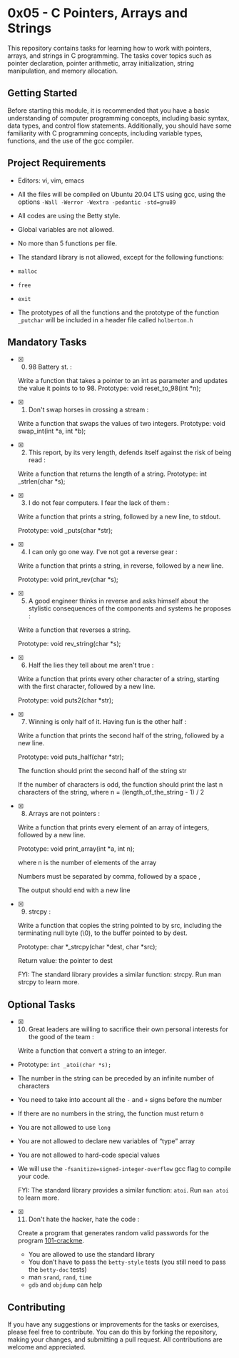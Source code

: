 # 0x05 - C Pointers, Arrays and Strings

This repository contains tasks for learning how to work with pointers, arrays, and strings in C programming. The tasks cover topics such as pointer declaration, pointer arithmetic, array initialization, string manipulation, and memory allocation.

## Getting Started

Before starting this module, it is recommended that you have a basic understanding of computer programming concepts, including basic syntax, data types, and control flow statements. Additionally, you should have some familiarity with C programming concepts, including variable types, functions, and the use of the gcc compiler.

## Project Requirements

-   Editors: vi, vim, emacs
    
-   All the files will be compiled on Ubuntu 20.04 LTS using gcc, using the options  `-Wall -Werror -Wextra -pedantic -std=gnu89`
    
-   All codes are using the Betty style.
    
-   Global variables are not allowed.
    
-   No more than 5 functions per file.
    
-   The standard library is not allowed, except for the following functions:
    
-   `malloc`
    
-   `free`
    
-   `exit`
    
-   The prototypes of all the functions and the prototype of the function  `_putchar`  will be included in a header file called  `holberton.h`
    

## Mandatory Tasks

- [x] 0. 98 Battery st. : 

	Write a function that takes a pointer to an int as parameter and updates the value it points to to 98.
	Prototype: void reset_to_98(int *n);

- [x] 1.  Don't swap horses in crossing a stream : 

	Write a function that swaps the values of two integers.
	Prototype: void swap_int(int *a, int *b);

- [x] 2.  This report, by its very length, defends itself against the risk of being read : 

	Write a function that returns the length of a string.
		Prototype: int _strlen(char *s);

- [x] 3.  I do not fear computers. I fear the lack of them : 

	Write a function that prints a string, followed by a new line, to stdout.

	Prototype: void _puts(char *str);

- [x] 4.  I can only go one way. I've not got a reverse gear :

	Write a function that prints a string, in reverse, followed by a new line.

	Prototype: void print_rev(char *s);

- [x] 5.  A good engineer thinks in reverse and asks himself about the stylistic consequences of the components and systems he proposes : 

	Write a function that reverses a string.

	Prototype: void rev_string(char *s);

- [x] 6.  Half the lies they tell about me aren't true : 

	Write a function that prints every other character of a string, starting with the first character, followed by a new line.

	Prototype: void puts2(char *str);

- [x] 7.  Winning is only half of it. Having fun is the other half : 

	Write a function that prints the second half of the string, followed by a new line.

	Prototype: void puts_half(char *str);
	
	The function should print the second half of the string str

	If the number of characters is odd, the function should print the last n characters of the string, where n = (length_of_the_string - 1) / 2

- [x] 8.  Arrays are not pointers : 

	Write a function that prints every element of an array of integers, followed by a new line.

	Prototype: void print_array(int *a, int n);

	where n is the number of elements of the array

	Numbers must be separated by comma, followed by a space ,

	The output should end with a new line

- [x] 9.  strcpy : 

	 Write a function that copies the string pointed to by src, including the terminating null byte (\0), to the buffer pointed to by dest.

	Prototype: char *_strcpy(char *dest, char *src);

	Return value: the pointer to dest

	FYI: The standard library provides a similar function: strcpy. Run man strcpy to learn more.

## Optional Tasks

- [x] 10.  Great leaders are willing to sacrifice their own personal interests for the good of the team : 
	
	Write a function that convert a string to an integer.	
-   Prototype:  `int _atoi(char *s);`
-   The number in the string can be preceded by an infinite number of characters
-   You need to take into account all the  `-`  and  `+`  signs before the number
-   If there are no numbers in the string, the function must return  `0`
-   You are not allowed to use  `long`
-   You are not allowed to declare new variables of “type” array
-   You are not allowed to hard-code special values
-   We will use the  `-fsanitize=signed-integer-overflow`  gcc flag to compile your code.

	FYI: The standard library provides a similar function:  `atoi`. Run  `man atoi`  to learn more.


- [x] 11. Don't hate the hacker, hate the code :

	Create a program that generates random valid passwords for the program  [101-crackme](https://github.com/holbertonschool/0x04.c "101-crackme").

	-   You are allowed to use the standard library
	-   You don’t have to pass the  `betty-style`  tests (you still need to pass the  `betty-doc`  tests)
	-   man  `srand`,  `rand`,  `time`
	-   `gdb`  and  `objdump`  can help


## Contributing

If you have any suggestions or improvements for the tasks or exercises, please feel free to contribute. You can do this by forking the repository, making your changes, and submitting a pull request. All contributions are welcome and appreciated.